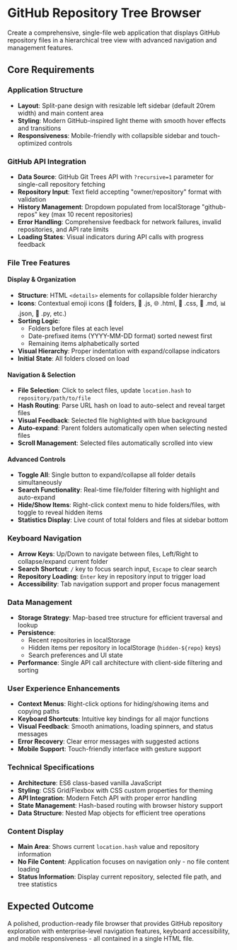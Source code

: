 # GitHub Repository Tree Browser

Create a comprehensive, single-file web application that displays GitHub repository files in a hierarchical tree view with advanced navigation and management features.

## Core Requirements

### Application Structure

- **Layout**: Split-pane design with resizable left sidebar (default 20rem width) and main content area
- **Styling**: Modern GitHub-inspired light theme with smooth hover effects and transitions
- **Responsiveness**: Mobile-friendly with collapsible sidebar and touch-optimized controls

### GitHub API Integration

- **Data Source**: GitHub Git Trees API with `?recursive=1` parameter for single-call repository fetching
- **Repository Input**: Text field accepting "owner/repository" format with validation
- **History Management**: Dropdown populated from localStorage "github-repos" key (max 10 recent repositories)
- **Error Handling**: Comprehensive feedback for network failures, invalid repositories, and API rate limits
- **Loading States**: Visual indicators during API calls with progress feedback

### File Tree Features

#### Display & Organization

- **Structure**: HTML `<details>` elements for collapsible folder hierarchy
- **Icons**: Contextual emoji icons (📁 folders, 📜 .js, 🌐 .html, 🎨 .css, 📝 .md, 📊 .json, 🐍 .py, etc.)
- **Sorting Logic**: 
  - Folders before files at each level
  - Date-prefixed items (YYYY-MM-DD format) sorted newest first
  - Remaining items alphabetically sorted
- **Visual Hierarchy**: Proper indentation with expand/collapse indicators
- **Initial State**: All folders closed on load

#### Navigation & Selection

- **File Selection**: Click to select files, update `location.hash` to `repository/path/to/file`
- **Hash Routing**: Parse URL hash on load to auto-select and reveal target files
- **Visual Feedback**: Selected file highlighted with blue background
- **Auto-expand**: Parent folders automatically open when selecting nested files
- **Scroll Management**: Selected files automatically scrolled into view

#### Advanced Controls

- **Toggle All**: Single button to expand/collapse all folder details simultaneously
- **Search Functionality**: Real-time file/folder filtering with highlight and auto-expand
- **Hide/Show Items**: Right-click context menu to hide folders/files, with toggle to reveal hidden items
- **Statistics Display**: Live count of total folders and files at sidebar bottom

### Keyboard Navigation

- **Arrow Keys**: Up/Down to navigate between files, Left/Right to collapse/expand current folder
- **Search Shortcut**: `/` key to focus search input, `Escape` to clear search
- **Repository Loading**: `Enter` key in repository input to trigger load
- **Accessibility**: Tab navigation support and proper focus management

### Data Management

- **Storage Strategy**: Map-based tree structure for efficient traversal and lookup
- **Persistence**: 
  - Recent repositories in localStorage
  - Hidden items per repository in localStorage (`hidden-${repo}` keys)
  - Search preferences and UI state
- **Performance**: Single API call architecture with client-side filtering and sorting

### User Experience Enhancements

- **Context Menus**: Right-click options for hiding/showing items and copying paths
- **Keyboard Shortcuts**: Intuitive key bindings for all major functions
- **Visual Feedback**: Smooth animations, loading spinners, and status messages
- **Error Recovery**: Clear error messages with suggested actions
- **Mobile Support**: Touch-friendly interface with gesture support

### Technical Specifications

- **Architecture**: ES6 class-based vanilla JavaScript
- **Styling**: CSS Grid/Flexbox with CSS custom properties for theming
- **API Integration**: Modern Fetch API with proper error handling
- **State Management**: Hash-based routing with browser history support
- **Data Structure**: Nested Map objects for efficient tree operations

### Content Display

- **Main Area**: Shows current `location.hash` value and repository information
- **No File Content**: Application focuses on navigation only - no file content loading
- **Status Information**: Display current repository, selected file path, and tree statistics

## Expected Outcome

A polished, production-ready file browser that provides GitHub repository exploration with enterprise-level navigation features, keyboard accessibility, and mobile responsiveness - all contained in a single HTML file.